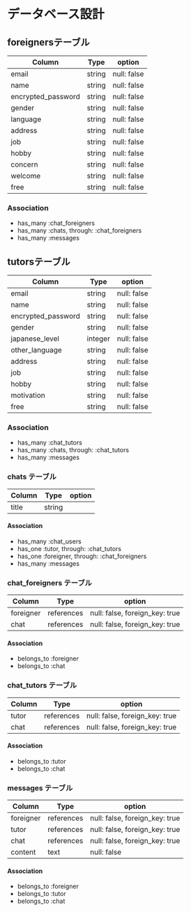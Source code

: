 # データベース設計

## foreignersテーブル

| Column             | Type     | option       |
|--------------------|----------|--------------|
| email              | string   | null: false  |
| name               | string   | null: false  |
| encrypted_password | string   | null: false  |
| gender             | string   | null: false  |
| language           | string   | null: false  |
| address            | string   | null: false  |
| job                | string   | null: false  |
| hobby              | string   | null: false  |
| concern            | string   | null: false  |
| welcome            | string   | null: false  |
| free               | string   | null: false  |
### Association
- has_many :chat_foreigners
- has_many :chats, through: :chat_foreigners
- has_many :messages

## tutorsテーブル

| Column             | Type     | option       |
|--------------------|----------|--------------|
| email              | string   | null: false  |
| name               | string   | null: false  |
| encrypted_password | string   | null: false  |
| gender             | string   | null: false  |
| japanese_level     | integer  | null: false  |
| other_language     | string   | null: false  |
| address            | string   | null: false  |
| job                | string   | null: false  |
| hobby              | string   | null: false  |
| motivation         | string   | null: false  |
| free               | string   | null: false  |
### Association
- has_many :chat_tutors
- has_many :chats, through: :chat_tutors
- has_many :messages

### chats テーブル
| Column             | Type            | option           |
| ------------------ | --------------- | ---------------- |
| title              | string          |                  |
#### Association
- has_many :chat_users
- has_one :tutor, through: :chat_tutors
- has_one :foreigner, through: :chat_foreigners
- has_many :messages

### chat_foreigners テーブル
| Column             | Type            | option                         |
| ------------------ | --------------- | ------------------------------ |
| foreigner          | references      | null: false, foreign_key: true |
| chat               | references      | null: false, foreign_key: true |
#### Association
- belongs_to :foreigner
- belongs_to :chat

### chat_tutors テーブル
| Column             | Type            | option                         |
| ------------------ | --------------- | ------------------------------ |
| tutor              | references      | null: false, foreign_key: true |
| chat               | references      | null: false, foreign_key: true |
#### Association
- belongs_to :tutor
- belongs_to :chat

### messages テーブル
| Column             | Type            | option                         |
| ------------------ | --------------- | ------------------------------ |
| foreigner          | references      | null: false, foreign_key: true |
| tutor              | references      | null: false, foreign_key: true |
| chat               | references      | null: false, foreign_key: true |
| content            | text            | null: false                    |
#### Association
- belongs_to :foreigner
- belongs_to :tutor
- belongs_to :chat